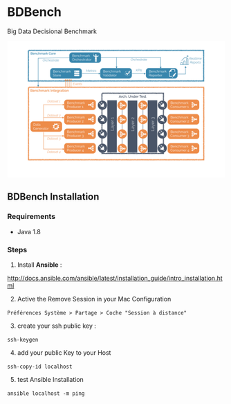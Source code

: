 # BDBench
Big Data Decisional Benchmark 


![alt text](./doc/img/benchmark.png)

## BDBench Installation 

### Requirements 

 -  Java 1.8


### Steps 


1. Install **Ansible** :

http://docs.ansible.com/ansible/latest/installation_guide/intro_installation.html

2. Active the Remove Session in your Mac Configuration

`Préférences Système > Partage > Coche "Session à distance"`

3. create your ssh public key :

`ssh-keygen`

4. add your public Key to your Host 

`ssh-copy-id localhost`

5. test Ansible Installation 

`ansible localhost -m ping`


